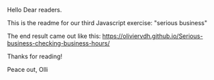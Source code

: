 Hello Dear readers.

This is the readme for our third Javascript exercise: "serious business"

The end result came out like this:  https://oliviervdh.github.io/Serious-business-checking-business-hours/

Thanks for reading!

Peace out, Olli
